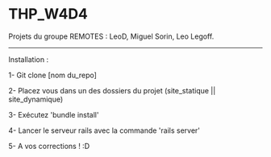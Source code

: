 # THP_W4D4

Projets du groupe REMOTES : LeoD, Miguel Sorin, Leo Legoff.

---------------------------------------------------------------------------------

Installation : 

1- Git clone [nom du_repo]

2- Placez vous dans un des dossiers du projet (site_statique || site_dynamique)

3- Exécutez 'bundle install' 

4- Lancer le serveur rails avec la commande 'rails server'

5- A vos corrections ! :D




